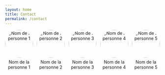```yaml
---
layout: home
title: Contact
permalink: /contact
---
```



<div class="gallery">
    <div class="image">
        <img src="chemin_vers_image_1.jpg" alt="Nom de la personne 1">
        <p>Nom de la personne 1</p>
    </div>
    <div class="image">
        <img src="chemin_vers_image_2.jpg" alt="Nom de la personne 2">
        <p>Nom de la personne 2</p>
    </div>
    <div class="image">
        <img src="chemin_vers_image_3.jpg" alt="Nom de la personne 3">
        <p>Nom de la personne 3</p>
    </div>
    <div class="image">
        <img src="chemin_vers_image_4.jpg" alt="Nom de la personne 4">
        <p>Nom de la personne 4</p>
    </div>
    <div class="image">
        <img src="chemin_vers_image_5.jpg" alt="Nom de la personne 5">
        <p>Nom de la personne 5</p>
    </div>
</div>

<style>
.gallery {
    display: flex;
    flex-wrap: wrap;
    justify-content: space-between;
}

.image {
    width: 18%;
    margin-bottom: 20px;
    text-align: center;
}

.image img {
    width: 100%;
    height: auto;
    border-radius: 50%;
}

.image p {
    margin-top: 5px;
    font-size: 14px;
}
</style>
